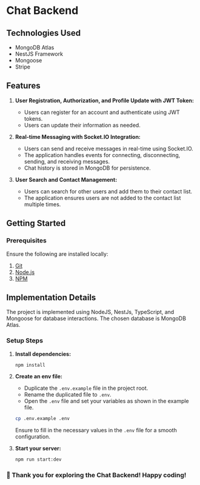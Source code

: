 # Chat Backend

## Technologies Used

- MongoDB Atlas
- NestJS Framework
- Mongoose
- Stripe

## Features

1. **User Registration, Authorization, and Profile Update with JWT Token:**
   - Users can register for an account and authenticate using JWT tokens.
   - Users can update their information as needed.

2. **Real-time Messaging with Socket.IO Integration:**
   - Users can send and receive messages in real-time using Socket.IO.
   - The application handles events for connecting, disconnecting, sending, and receiving messages.
   - Chat history is stored in MongoDB for persistence.

3. **User Search and Contact Management:**
   - Users can search for other users and add them to their contact list.
   - The application ensures users are not added to the contact list multiple times.

## Getting Started

### Prerequisites

Ensure the following are installed locally:
1. [Git](https://git-scm.com)
2. [Node.js](https://nodejs.org/)
3. [NPM](https://www.npmjs.com/)

## Implementation Details

The project is implemented using NodeJS, NestJs, TypeScript, and Mongoose for database interactions. The chosen database is MongoDB Atlas.

### Setup Steps

1. **Install dependencies:**

   ```bash
   npm install
   ```

2. **Create an env file:**

   - Duplicate the `.env.example` file in the project root.
   - Rename the duplicated file to `.env`.
   - Open the `.env` file and set your variables as shown in the example file.

   ```bash
   cp .env.example .env
   ```

   Ensure to fill in the necessary values in the `.env` file for a smooth configuration.

3. **Start your server:**

   ```bash
   npm run start:dev
   ```

### 🚀 Thank you for exploring the Chat Backend! Happy coding!
